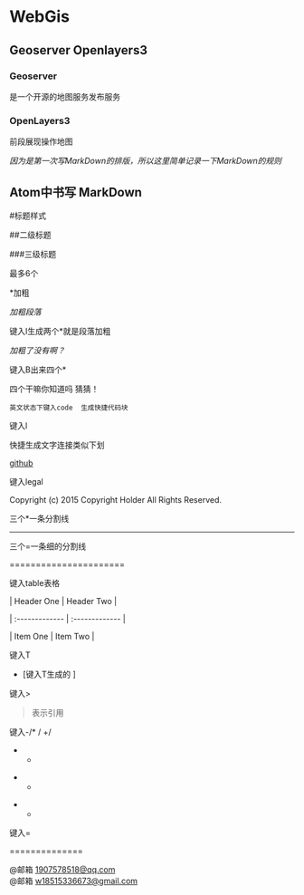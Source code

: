 # WebGis

## Geoserver Openlayers3

### Geoserver

是一个开源的地图服务发布服务

### OpenLayers3

前段展现操作地图

*因为是第一次写MarkDown的排版，所以这里简单记录一下MarkDown的规则*

## Atom中书写 MarkDown

#标题样式

##二级标题

###三级标题

最多6个

*加粗

*加粗段落*

键入I生成两个*就是段落加粗

*加粗了没有啊？*

键入B出来四个*

四个干嘛你知道吗 猜猜！

```
英文状态下键入code  生成快捷代码块

```

键入l


快捷生成文字连接类似下划


[github](www.github.com)


键入legal


Copyright (c) 2015 Copyright Holder All Rights Reserved.


三个*一条分割线

***

三个=一条细的分割线

======================

键入table表格

| Header One     | Header Two     |

| :------------- | :------------- |

| Item One       | Item Two       |



键入T

- [键入T生成的 ]

键入>

>表示引用

键入-/* / +/

- -

* *

+ +

键入=

==============

@邮箱 1907578518@qq.com  
@邮箱 w18515336673@gmail.com
